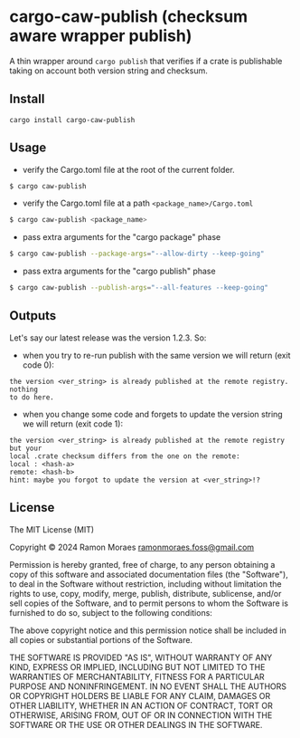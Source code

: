# cargo-caw-publish (checksum aware wrapper publish)
A thin wrapper around `cargo publish` that verifies if a crate is
publishable taking on account both version string and checksum.


## Install

`cargo install cargo-caw-publish`


## Usage

- verify the Cargo.toml file at the root of the current folder.

```bash
$ cargo caw-publish
```

- verify the Cargo.toml file at a path `<package_name>/Cargo.toml`

```bash
$ cargo caw-publish <package_name>
```

- pass extra arguments for the "cargo package" phase

```bash
$ cargo caw-publish --package-args="--allow-dirty --keep-going"
```

- pass extra arguments for the "cargo publish" phase

```bash
$ cargo caw-publish --publish-args="--all-features --keep-going"
```

## Outputs

Let's say our latest release was the version 1.2.3. So:

- when you try to re-run publish with the same version we will return
(exit code 0):

```
the version <ver_string> is already published at the remote registry. nothing
to do here.
```

- when you change some code and forgets to update the version string we will
return (exit code 1):

```
the version <ver_string> is already published at the remote registry but your
local .crate checksum differs from the one on the remote:
local : <hash-a>
remote: <hash-b>
hint: maybe you forgot to update the version at <ver_string>!?
```


## License

The MIT License (MIT)

Copyright © 2024 Ramon Moraes <ramonmoraes.foss@gmail.com>

Permission is hereby granted, free of charge, to any person obtaining a copy of
this software and associated documentation files (the "Software"), to deal in
the Software without restriction, including without limitation the rights to
use, copy, modify, merge, publish, distribute, sublicense, and/or sell copies
of the Software, and to permit persons to whom the Software is furnished to do
so, subject to the following conditions:

The above copyright notice and this permission notice shall be included in all
copies or substantial portions of the Software.

THE SOFTWARE IS PROVIDED "AS IS", WITHOUT WARRANTY OF ANY KIND, EXPRESS OR
IMPLIED, INCLUDING BUT NOT LIMITED TO THE WARRANTIES OF MERCHANTABILITY,
FITNESS FOR A PARTICULAR PURPOSE AND NONINFRINGEMENT. IN NO EVENT SHALL THE
AUTHORS OR COPYRIGHT HOLDERS BE LIABLE FOR ANY CLAIM, DAMAGES OR OTHER
LIABILITY, WHETHER IN AN ACTION OF CONTRACT, TORT OR OTHERWISE, ARISING FROM,
OUT OF OR IN CONNECTION WITH THE SOFTWARE OR THE USE OR OTHER DEALINGS IN THE
SOFTWARE.
